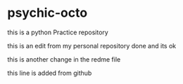 # psychic-octo
this is a python Practice repository 

this is an edit from my personal repository 
done and its ok

this is another change in the redme file 


this line is added from github 

